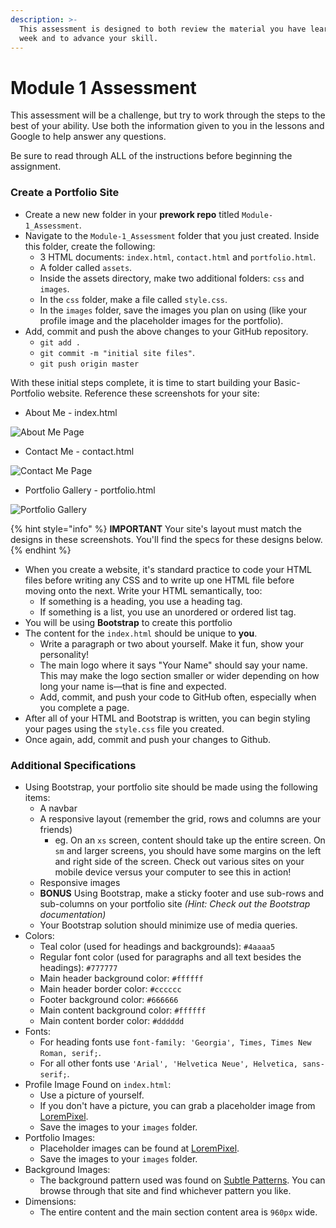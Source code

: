 ```yaml
---
description: >-
  This assessment is designed to both review the material you have learned this
  week and to advance your skill.
---
```


# Module 1 Assessment

This assessment will be a challenge, but try to work through the steps to the best of your ability. Use both the information given to you in the lessons and Google to help answer any questions.

Be sure to read through ALL of the instructions before beginning the assignment.  

### Create a Portfolio Site

* Create a new new folder in your **prework repo** titled `Module-1_Assessment`.
* Navigate to the `Module-1_Assessment` folder that you just created. Inside this folder, create the following:
  * 3 HTML documents: `index.html`, `contact.html` and `portfolio.html`.
  * A folder called `assets`.
  * Inside the assets directory, make two additional folders: `css` and `images`.
  * In the `css` folder, make a file called `style.css`.
  * In the `images` folder, save the images you plan on using \(like your profile image and the placeholder images for the portfolio\).
* Add, commit and push the above changes to your GitHub repository.
  * `git add .`
  * `git commit -m "initial site files"`.
  * `git push origin master`

With these initial steps complete, it is time to start building your Basic-Portfolio website. Reference these screenshots for your site:

* About Me - index.html

![About Me Page](../../.gitbook/assets/portfolio-about-me.png)

* Contact Me - contact.html

![Contact Me Page](../../.gitbook/assets/portfolio-contact.png)

* Portfolio Gallery - portfolio.html

![Portfolio Gallery](../../.gitbook/assets/portfolio-gallery.png)

{% hint style="info" %}
**IMPORTANT** Your site's layout must match the designs in these screenshots. You'll find the specs for these designs below.
{% endhint %}

* When you create a website, it's standard practice to code your HTML files before writing any CSS and to write up one HTML file before moving onto the next. Write your HTML semantically, too:
  * If something is a heading, you use a heading tag.
  * If something is a list, you use an unordered or ordered list tag.
* You will be using **Bootstrap** to create this portfolio
* The content for the `index.html` should be unique to **you**.
  * Write a paragraph or two about yourself. Make it fun, show your personality!
  * The main logo where it says "Your Name" should say your name. This may make the logo section smaller or wider depending on how long your name is—that is fine and expected.
  * Add, commit, and push your code to GitHub often, especially when you complete a page.
* After all of your HTML and Bootstrap is written, you can begin styling your pages using the `style.css` file you created.
* Once again, add, commit and push your changes to Github.

### **Additional Specifications**

* Using Bootstrap, your portfolio site should be made using the following items:
  * A navbar
  * A responsive layout \(remember the grid, rows and columns are your friends\)
    * eg. On an `xs` screen, content should take up the entire screen. On `sm` and larger screens, you should have some margins on the left and right side of the screen. Check out various sites on your mobile device versus your computer to see this in action!
  * Responsive images
  * **BONUS** Using Bootstrap, make a sticky footer and use sub-rows and sub-columns on your portfolio site _\(Hint: Check out the Bootstrap documentation\)_
  * Your Bootstrap solution should minimize use of media queries.
* Colors:
  * Teal color \(used for headings and backgrounds\): `#4aaaa5`
  * Regular font color \(used for paragraphs and all text besides the headings\): `#777777`
  * Main header background color: `#ffffff`
  * Main header border color: `#cccccc`
  * Footer background color: `#666666`
  * Main content background color: `#ffffff`
  * Main content border color: `#dddddd`
* Fonts:
  * For heading fonts use `font-family: 'Georgia', Times, Times New Roman, serif;`.
  * For all other fonts use `'Arial', 'Helvetica Neue', Helvetica, sans-serif;`.
* Profile Image Found on `index.html`:
  * Use a picture of yourself.
  * If you don't have a picture, you can grab a placeholder image from [LoremPixel](http://lorempixel.com/).
  * Save the images to your `images` folder.
* Portfolio Images:
  * Placeholder images can be found at [LoremPixel](http://lorempixel.com/).
  * Save the images to your `images` folder.
* Background Images:
  * The background pattern used was found on [Subtle Patterns](https://subtlepatterns.com/). You can browse through that site and find whichever pattern you like.
* Dimensions:
  * The entire content and the main section content area is `960px` wide.

